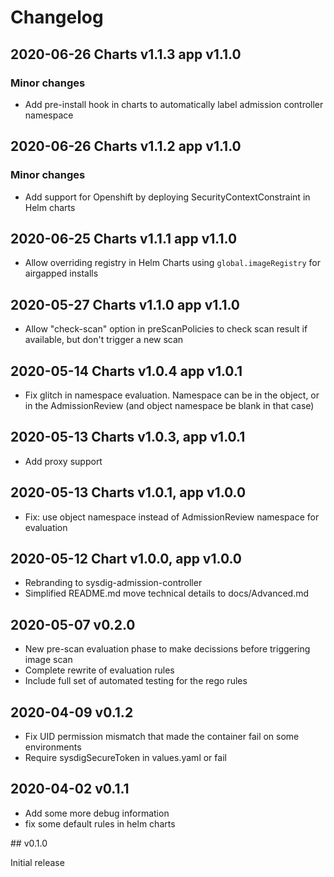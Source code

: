 # Changelog

## 2020-06-26 Charts v1.1.3 app v1.1.0

### Minor changes

- Add pre-install hook in charts to automatically label admission controller namespace

## 2020-06-26 Charts v1.1.2 app v1.1.0

### Minor changes

- Add support for Openshift by deploying SecurityContextConstraint in Helm charts

## 2020-06-25 Charts v1.1.1 app v1.1.0

- Allow overriding registry in Helm Charts using `global.imageRegistry` for airgapped installs

## 2020-05-27 Charts v1.1.0 app v1.1.0

- Allow "check-scan" option in preScanPolicies to check scan result if available, but don't trigger a new scan

## 2020-05-14 Charts v1.0.4 app v1.0.1

- Fix glitch in namespace evaluation. Namespace can be in the object, or in the AdmissionReview (and object namespace be blank in that case)

## 2020-05-13 Charts v1.0.3, app v1.0.1

- Add proxy support

## 2020-05-13 Charts v1.0.1, app v1.0.0

- Fix: use object namespace instead of AdmissionReview namespace for evaluation 

## 2020-05-12 Chart v1.0.0, app v1.0.0

- Rebranding to sysdig-admission-controller
- Simplified README.md move technical details to docs/Advanced.md

## 2020-05-07 v0.2.0 

- New pre-scan evaluation phase to make decissions before triggering image scan
- Complete rewrite of evaluation rules
- Include full set of automated testing for the rego rules

## 2020-04-09 v0.1.2

- Fix UID permission mismatch that made the container fail on some environments
- Require sysdigSecureToken in values.yaml or fail

## 2020-04-02 v0.1.1 

- Add some more debug information
- fix some default rules in helm charts

## v0.1.0

Initial release
